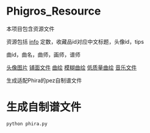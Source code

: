 # Phigros_Resource
本项目包含资源文件

资源包括
[info](/tree/info)
定数，收藏品id对应中文标题，头像id，tips

曲id，曲名，曲师，画师，谱师

[头像图片](../../tree/avatar)
[铺面文件](../../tree/chart)
[曲绘](../../tree/illustration)
[模糊曲绘](../../tree/illustrationBlur)
[低质量曲绘](../../tree/illustrationLowRes)
[音乐文件](../../tree/music)

生成适配Phira的pez自制谱文件
# 生成自制谱文件
`python phira.py`
